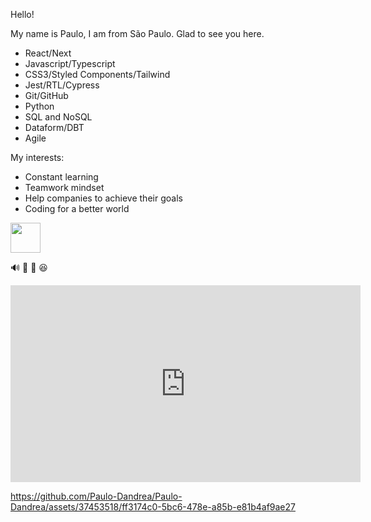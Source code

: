 Hello! 

My name is Paulo, I am from São Paulo. Glad to see you here.

- React/Next
- Javascript/Typescript
- CSS3/Styled Components/Tailwind
- Jest/RTL/Cypress
- Git/GitHub
- Python
- SQL and NoSQL
- Dataform/DBT
- Agile

My interests:
- Constant learning
- Teamwork mindset
- Help companies to achieve their goals
- Coding for a better world


<a href="https://www.linkedin.com/in/paulo-dandrea/" target="_blank">
  <img src="https://i.ibb.co/Kx2GSrT/linkedin.png" width="48px" height="48px">
</a>

🔊 🐰 🥚 😆
<iframe width="560" height="315" src="https://www.youtube.com/embed/zTuFRsHE7mA?si=zJbCFa7uAJ22zhSN" title="YouTube video player" frameborder="0" allow="accelerometer; autoplay; clipboard-write; encrypted-media; gyroscope; picture-in-picture; web-share" referrerpolicy="strict-origin-when-cross-origin" allowfullscreen></iframe>


https://github.com/Paulo-Dandrea/Paulo-Dandrea/assets/37453518/ff3174c0-5bc6-478e-a85b-e81b4af9ae27
